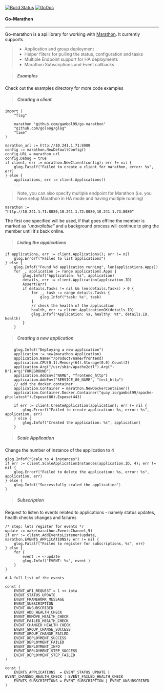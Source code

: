 [![Build Status](https://travis-ci.org/gambol99/go-marathon.svg?branch=master)](https://travis-ci.org/gambol99/go-marathon)
[![GoDoc](http://godoc.org/github.com/gambol99/go-marathon?status.png)](http://godoc.org/github.com/gambol99/go-marathon)

#### **Go-Marathon**
-----

Go-marathon is a api library for working with [Marathon](https://mesosphere.github.io/marathon/). It currently supports 

  > - Application and group deployment
  > - Helper filters for pulling the status, configuration and tasks
  > - Multiple Endpoint support for HA deployments
  > - Marathon Subscriptions and Event callbacks
  
> ##### **Examples**

Check out the examples directory for more code examples

> ##### **Creating a client**

    import (
    	"flag"
    
    	marathon "github.com/gambol99/go-marathon"
    	"github.com/golang/glog"
    	"time"
    )
  
    marathon_url := http://10.241.1.71:8080
  	config := marathon.NewDefaultConfig()
  	config.URL = marathon_url
  	config.Debug = true
  	if client, err := marathon.NewClient(config); err != nil {
  		glog.Fatalf("Failed to create a client for marathon, error: %s", err)
  	} else {
  		applications, err := client.Applications()
  		...

> Note, you can also specify multiple endpoint for Marathon (i.e. you have setup Marathon in HA mode and having multiple running)

	marathon := "http://10.241.1.71:8080,10.241.1.72:8080,10.241.1.73:8080"
	
The first one specified will be used, if that goes offline the member is marked as *"unavailable"* and a background process will continue to ping the member until it's back online.

> ##### **Listing the applications**

	if applications, err := client.Applications(); err != nil 
		glog.Errorf("Failed to list applications")
	} else {
		glog.Infof("Found %d application running", len(applications.Apps))
		for _, application := range applications.Apps {
			glog.Infof("Application: %s", application)
			details, err := client.Application(application.ID)
			Assert(err)
			if details.Tasks != nil && len(details.Tasks) > 0 {
				for _, task := range details.Tasks {
					glog.Infof("task: %s", task)
				}
				// check the health of the application
				health, err := client.ApplicationOK(details.ID)
				glog.Infof("Application: %s, healthy: %t", details.ID, health)
			}
		}	


> ##### **Creating a new application**

	
		glog.Infof("Deploying a new application")
		application := new(marathon.Application)
		application.Name("/product/name/frontend)
		application.CPU(0.1).Memory(64).Storage(0.0).Count(2)
		application.Arg("/usr/sbin/apache2ctl").Arg("-D").Arg("FOREGROUND")
		application.AddEnv("NAME", "frontend_http")
		application.AddEnv("SERVICE_80_NAME", "test_http")
		// add the docker container
		application.Container = marathon.NewDockerContainer()
		application.Container.Docker.Container("quay.io/gambol99/apache-php:latest").Expose(80).Expose(443)

		if err := client.CreateApplication(application); err != nil {
			glog.Errorf("Failed to create application: %s, error: %s", application, err)
		} else {
			glog.Infof("Created the application: %s", application)
		}
		
> ##### **Scale Application**

Change the number of instance of the application to 4 

    glog.Infof("Scale to 4 instances")
    if err := client.ScaleApplicationInstances(application.ID, 4); err != nil {
        glog.Errorf("Failed to delete the application: %s, error: %s", application, err)
    } else {
        glog.Infof("Successfully scaled the application")
    }

> ##### **Subscription**

Request to listen to events related to applications - namely status updates, health checks changes and failures

    /* step: lets register for events */
    update := make(marathon.EventsChannel,5)
    if err := client.AddEventsListener(update, marathon.EVENTS_APPLICATIONS); err != nil {
        glog.Fatalf("Failed to register for subscriptions, %s", err)
    } else {
        for {
            event := <-update
            glog.Infof("EVENT: %s", event )
        }
    }

    # A full list of the events

    const (
    	EVENT_API_REQUEST = 1 << iota
    	EVENT_STATUS_UPDATE
    	EVENT_FRAMEWORK_MESSAGE
    	EVENT_SUBSCRIPTION
    	EVENT_UNSUBSCRIBED
    	EVENT_ADD_HEALTH_CHECK
    	EVENT_REMOVE_HEALTH_CHECK
    	EVENT_FAILED_HEALTH_CHECK
    	EVENT_CHANGED_HEALTH_CHECK
    	EVENT_GROUP_CHANGE_SUCCESS
    	EVENT_GROUP_CHANGE_FAILED
    	EVENT_DEPLOYMENT_SUCCESS
    	EVENT_DEPLOYMENT_FAILED
    	EVENT_DEPLOYMENT_INFO
    	EVENT_DEPLOYMENT_STEP_SUCCESS
    	EVENT_DEPLOYMENT_STEP_FAILED
    )

    const (
    	EVENTS_APPLICATIONS  = EVENT_STATUS_UPDATE | EVENT_CHANGED_HEALTH_CHECK | EVENT_FAILED_HEALTH_CHECK
    	EVENTS_SUBSCRIPTIONS = EVENT_SUBSCRIPTION | EVENT_UNSUBSCRIBED
    )

